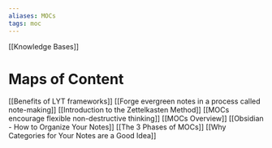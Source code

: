 ```yaml
---
aliases: MOCs
tags: moc
---
```

[[Knowledge Bases]]
# Maps of Content

[[Benefits of LYT frameworks]]
[[Forge evergreen notes in a process called note-making]]
[[Introduction to the Zettelkasten Method]]
[[MOCs encourage flexible non-destructive thinking]]
[[MOCs Overview]]
[[Obsidian - How to Organize Your Notes]]
[[The 3 Phases of MOCs]]
[[Why Categories for Your Notes are a Good Idea]]